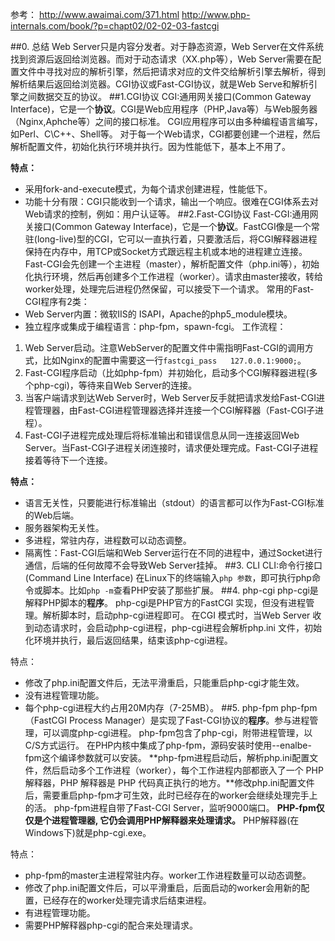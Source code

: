 参考：
http://www.awaimai.com/371.html
http://www.php-internals.com/book/?p=chapt02/02-02-03-fastcgi

##0. 总结
Web Server只是内容分发者。对于静态资源，Web Server在文件系统找到资源后返回给浏览器。而对于动态请求（XX.php等），Web Server需要在配置文件中寻找对应的解析引擎，然后把请求对应的文件交给解析引擎去解析，得到解析结果后返回给浏览器。CGI协议或Fast-CGI协议，就是Web Serve和解析引擎之间数据交互的协议。
##1.CGI协议
CGI:通用网关接口(Common Gateway Interface)，它是一个**协议**。CGI是Web应用程序（PHP,Java等）与Web服务器（Nginx,Aphche等）之间的接口标准。
CGI应用程序可以由多种编程语言编写，如Perl、C\C++、Shell等。
对于每一个Web请求，CGI都要创建一个进程，然后解析配置文件，初始化执行环境并执行。因为性能低下，基本上不用了。

**特点：**
- 采用fork-and-execute模式，为每个请求创建进程，性能低下。
- 功能十分有限：CGI只能收到一个请求，输出一个响应。很难在CGI体系去对Web请求的控制，例如：用户认证等。
##2.Fast-CGI协议
Fast-CGI:通用网关接口(Common Gateway Interface)，它是一个**协议**。FastCGI像是一个常驻(long-live)型的CGI，它可以一直执行着，只要激活后，将CGI解释器进程保持在内存中，用TCP或Socket方式跟远程主机或本地的进程建立连接。
Fast-CGI会先创建一个主进程（master），解析配置文件（php.ini等），初始化执行环境，然后再创建多个工作进程（worker）。请求由master接收，转给worker处理，处理完后进程仍然保留，可以接受下一个请求。
常用的Fast-CGI程序有2类：
- Web Server内置：微软IIS的 ISAPI，Apache的php5_module模块。
- 独立程序或集成于编程语言：php-fpm，spawn-fcgi。
工作流程：
1. Web Server启动。注意WebServer的配置文件中需指明Fast-CGI的调用方式，比如Nginx的配置中需要这一行`fastcgi_pass   127.0.0.1:9000;`。
2. Fast-CGI程序启动（比如php-fpm）并初始化，启动多个CGI解释器进程(多个php-cgi)，等待来自Web Server的连接。
3. 当客户端请求到达Web Server时，Web Server反手就把请求发给Fast-CGI进程管理器，由Fast-CGI进程管理器选择并连接一个CGI解释器（Fast-CGI子进程）。
4. Fast-CGI子进程完成处理后将标准输出和错误信息从同一连接返回Web Server。当Fast-CGI子进程关闭连接时，请求便处理完成。Fast-CGI子进程接着等待下一个连接。 

**特点：**
- 语言无关性，只要能进行标准输出（stdout）的语言都可以作为Fast-CGI标准的Web后端。
- 服务器架构无关性。
- 多进程，常驻内存，进程数可以动态调整。
- 隔离性：Fast-CGI后端和Web Server运行在不同的进程中，通过Socket进行通信，后端的任何故障不会导致Web Server挂掉。
##3. CLI
CLI:命令行接口(Command Line Interface)
在Linux下的终端输入`php 参数`，即可执行php命令或脚本。比如`php -m`查看PHP安装了那些扩展。
##4. php-cgi
php-cgi是解释PHP脚本的**程序**。
php-cgi是PHP官方的FastCGI 实现，但没有进程管理。解析脚本时，启动php-cgi进程即可。
在CGI 模式时，当Web Server 收到动态请求时，会启动php-cgi进程，php-cgi进程会解析php.ini 文件，初始化环境并执行，最后返回结果，结束该php-cgi进程。

特点：
- 修改了php.ini配置文件后，无法平滑重启，只能重启php-cgi才能生效。
- 没有进程管理功能。
- 每个php-cgi进程大约占用20M内存（7-25MB）。
##5. php-fpm
php-fpm（FastCGI Process Manager）是实现了Fast-CGI协议的**程序**。参与进程管理，可以调度php-cgi进程。
php-fpm包含了php-cgi，附带进程管理，以C/S方式运行。
在PHP内核中集成了php-fpm，源码安装时使用--enalbe-fpm这个编译参数就可以安装。
**php-fpm进程启动后，解析php.ini配置文件，然后启动多个工作进程（worker），每个工作进程内部都嵌入了一个 PHP 解释器，PHP 解释器是 PHP 代码真正执行的地方。**修改php.ini配置文件后，需要重启php-fpm才可生效，此时已经存在的worker会继续处理完手上的活。
php-fpm进程自带了Fast-CGI Server，监听9000端口。
**PHP-fpm仅仅是个进程管理器, 它仍会调用PHP解释器来处理请求。**
PHP解释器(在Windows下)就是php-cgi.exe。

特点：
- php-fpm的master主进程常驻内存。worker工作进程数量可以动态调整。
- 修改了php.ini配置文件后，可以平滑重启，后面启动的worker会用新的配置，已经存在的worker处理完请求后结束进程。
- 有进程管理功能。
- 需要PHP解释器php-cgi的配合来处理请求。